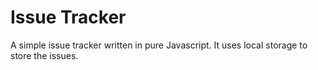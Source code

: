 # Issue Tracker
A simple issue tracker written in pure Javascript. 
It uses local storage to store the issues. 